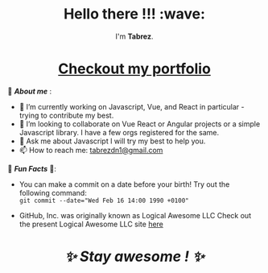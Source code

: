 <h1 align='center'> Hello there !!! :wave:</h1>
<p align='center'>
I'm <strong>Tabrez</strong>.
</p>
<h1 align='center'><a href="https://tabrezdn1.github.io/" target="_blank">Checkout my portfolio</a></h1>

👦 **_About me_** :
- 🔭 I’m currently working on Javascript, Vue, and React in particular - trying to contribute my best.
- 👯 I’m looking to collaborate on Vue React or Angular projects or a simple Javascript library. I have a few orgs registered for the same. 
- 💬 Ask me about Javascript I will try my best to help you.
- 📫 How to reach me: tabrezdn1@gmail.com

🎉 **_Fun Facts_** 🎉:

- You can make a commit on a date before your birth! Try out the following command:</br>  `git commit --date="Wed Feb 16 14:00 1990 +0100"`

- GitHub, Inc. was originally known as Logical Awesome LLC
  Check out the present Logical Awesome LLC site [here](http://logicalawesome.com/)

<h1 align='center'><i> ✨ Stay awesome ! ✨</i></h1>
<!--
**tabrezdn1/tabrezdn1** is a ✨ _special_ ✨ repository because its `README.md` (this file) appears on your GitHub profile.
-->
